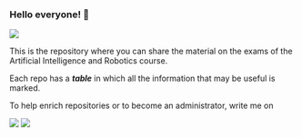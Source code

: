 ### Hello everyone! 👋 

<img src="https://media.giphy.com/media/3o7bufPuskODYyUf4I/giphy.gif?cid=ecf05e47ad7wffo3wvkiqfah3lhxa1i3lveog1hb281rzoc9&rid=giphy.gif&ct=g" >

This is the repository where you can share the material on the exams of the Artificial Intelligence and Robotics course.

Each repo has a ***table*** in which all the information that may be useful is marked.

To help enrich repositories or to become an administrator, write me on 

<a href="https://twitter.com/svevapepe"><img src="https://img.icons8.com/fluency/48/000000/twitter-circled.png"></a>
<a href="https://www.linkedin.com/in/sveva-pepe-ba9945123/"><img src="https://img.icons8.com/fluency/48/000000/linkedin-circled.png"></a>
<!--
**universitymarr/universitymarr** is a ✨ _special_ ✨ repository because its `README.md` (this file) appears on your GitHub profile.

Here are some ideas to get you started:

- 🔭 I’m currently working on ...
- 🌱 I’m currently learning ...
- 👯 I’m looking to collaborate on ...
- 🤔 I’m looking for help with ...
- 💬 Ask me about ...
- 📫 How to reach me: ...
- 😄 Pronouns: ...
- ⚡ Fun fact: ...
-->

